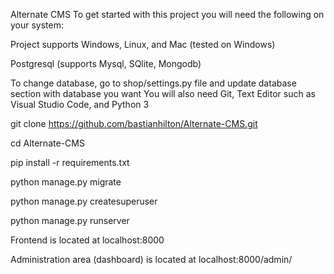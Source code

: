 Alternate CMS
To get started with this project you will need the following on your system:

Project supports Windows, Linux, and Mac (tested on Windows)

Postgresql (supports Mysql, SQlite, Mongodb)

To change database, go to shop/settings.py file and update database section with database you want
You will also need Git, Text Editor such as Visual Studio Code, and Python 3

git clone https://github.com/bastianhilton/Alternate-CMS.git

cd Alternate-CMS

pip install -r requirements.txt

python manage.py migrate

python manage.py createsuperuser

python manage.py runserver

Frontend is located at localhost:8000

Administration area (dashboard) is located at localhost:8000/admin/
